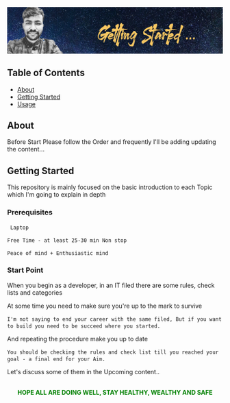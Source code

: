 <img src="./Content/Banners/getting started.png" alt="Getting Started" />

## Table of Contents

- [About](#about)
- [Getting Started](#getting_started)
- [Usage](#usage)

## About <a name = "about" id="about"></a>

Before Start Please follow the Order and frequently I'll be adding updating the content...

## Getting Started <a name = "getting_started" id="getting_started"></a>

This repository is mainly focused on the basic introduction to each Topic which I'm going to explain in depth

### Prerequisites

```
 Laptop
```

```
Free Time - at least 25-30 min Non stop
```

```
Peace of mind + Enthusiastic mind
```

### Start Point

When you begin as a developer, in an IT filed there are some rules, check lists and categories

At some time you need to make sure you're up to the mark to survive

```
I'm not saying to end your career with the same filed, But if you want to build you need to be succeed where you started.
```

And repeating the procedure make you up to date

```
You should be checking the rules and check list till you reached your goal - a final end for your Aim.
```

Let's discuss some of them in the Upcoming content..

<br/>
<div style="text-align:center;color:green;text-transform:uppercase;font-weight:700"> Hope All are doing well, Stay Healthy, Wealthy and Safe </div>
